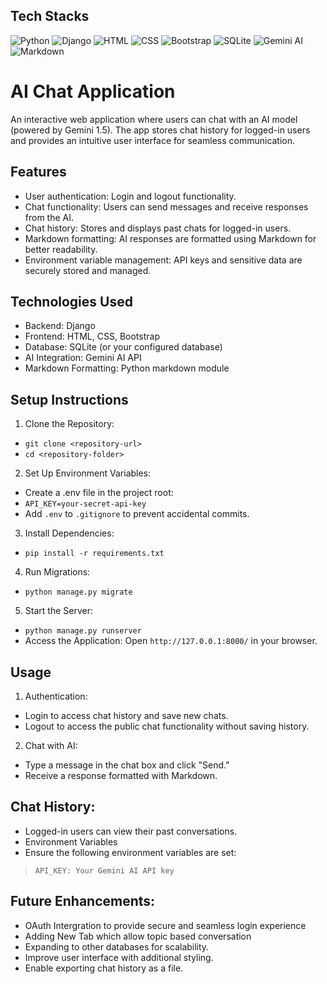 ## Tech Stacks
![Python](https://img.shields.io/badge/Python-%233776AB.svg?style=for-the-badge&logo=python&logoColor=white)  ![Django](https://img.shields.io/badge/Django-%23092E20.svg?style=for-the-badge&logo=django&logoColor=white)  ![HTML](https://img.shields.io/badge/HTML5-%23E34F26.svg?style=for-the-badge&logo=html5&logoColor=white)  ![CSS](https://img.shields.io/badge/CSS3-%231572B6.svg?style=for-the-badge&logo=css3&logoColor=white)  ![Bootstrap](https://img.shields.io/badge/Bootstrap-%23563D7C.svg?style=for-the-badge&logo=bootstrap&logoColor=white)  ![SQLite](https://img.shields.io/badge/SQLite-%2307405e.svg?style=for-the-badge&logo=sqlite&logoColor=white)  ![Gemini AI](https://img.shields.io/badge/Gemini--AI-%230255D6.svg?style=for-the-badge&logoColor=white)  ![Markdown](https://img.shields.io/badge/Markdown-%23000000.svg?style=for-the-badge&logo=markdown&logoColor=white)


# AI Chat Application
An interactive web application where users can chat with an AI model (powered by Gemini 1.5). The app stores chat history for logged-in users and provides an intuitive user interface for seamless communication.

## Features
- User authentication: Login and logout functionality.
- Chat functionality: Users can send messages and receive responses from the AI.
- Chat history: Stores and displays past chats for logged-in users.
- Markdown formatting: AI responses are formatted using Markdown for better readability.
- Environment variable management: API keys and sensitive data are securely stored and managed.

## Technologies Used
- Backend: Django
- Frontend: HTML, CSS, Bootstrap
- Database: SQLite (or your configured database)
- AI Integration: Gemini AI API
- Markdown Formatting: Python markdown module

## Setup Instructions

1. Clone the Repository:
- `git clone <repository-url>`
- `cd <repository-folder> `

2. Set Up Environment Variables:
- Create a .env file in the project root:
- `API_KEY=your-secret-api-key`
- Add `.env` to `.gitignore` to prevent accidental commits.

3. Install Dependencies:
- `pip install -r requirements.txt`

4. Run Migrations:
- `python manage.py migrate`

5. Start the Server:
- `python manage.py runserver`
- Access the Application: Open `http://127.0.0.1:8000/` in your browser.

## Usage
1. Authentication:
- Login to access chat history and save new chats.
- Logout to access the public chat functionality without saving history.

2. Chat with AI:
- Type a message in the chat box and click "Send."
- Receive a response formatted with Markdown.

## Chat History:

- Logged-in users can view their past conversations.
- Environment Variables
- Ensure the following environment variables are set:
 > `API_KEY: Your Gemini AI API key`

## Future Enhancements:
- OAuth Intergration to provide secure and seamless login 
experience
- Adding New Tab which allow topic based conversation
- Expanding to other databases for scalability.
- Improve user interface with additional styling.
- Enable exporting chat history as a file.
